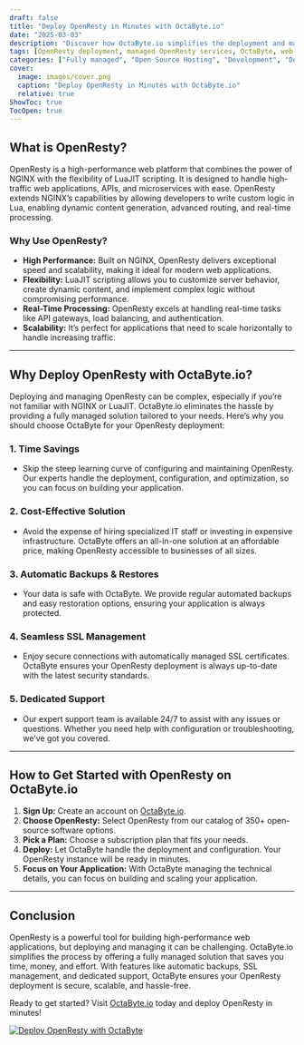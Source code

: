 ```yaml
---
draft: false
title: "Deploy OpenResty in Minutes with OctaByte.io"
date: "2025-03-03"
description: "Discover how OctaByte.io simplifies the deployment and management of OpenResty, a powerful web platform built on NGINX and LuaJIT. Learn why OpenResty is a game-changer for web applications and how OctaByte’s fully managed services save you time, money, and effort."
tags: [OpenResty deployment, managed OpenResty services, OctaByte, web application performance, NGINX with LuaJIT, managed hosting for OpenResty, cost-effective OpenResty solutions, secure OpenResty hosting, automatic SSL for OpenResty, OpenResty support]
categories: ["Fully managed", "Open Source Hosting", "Development", "Dev Ops", "OpenResty"]
cover:
  image: images/cover.png
  caption: "Deploy OpenResty in Minutes with OctaByte.io"
  relative: true
ShowToc: true
TocOpen: true
---
```



## What is OpenResty?

OpenResty is a high-performance web platform that combines the power of NGINX with the flexibility of LuaJIT scripting. It is designed to handle high-traffic web applications, APIs, and microservices with ease. OpenResty extends NGINX’s capabilities by allowing developers to write custom logic in Lua, enabling dynamic content generation, advanced routing, and real-time processing.

### Why Use OpenResty?

- **High Performance:** Built on NGINX, OpenResty delivers exceptional speed and scalability, making it ideal for modern web applications.
- **Flexibility:** LuaJIT scripting allows you to customize server behavior, create dynamic content, and implement complex logic without compromising performance.
- **Real-Time Processing:** OpenResty excels at handling real-time tasks like API gateways, load balancing, and authentication.
- **Scalability:** It’s perfect for applications that need to scale horizontally to handle increasing traffic.

---

## Why Deploy OpenResty with OctaByte.io?

Deploying and managing OpenResty can be complex, especially if you’re not familiar with NGINX or LuaJIT. OctaByte.io eliminates the hassle by providing a fully managed solution tailored to your needs. Here’s why you should choose OctaByte for your OpenResty deployment:

### 1. **Time Savings**
   - Skip the steep learning curve of configuring and maintaining OpenResty. Our experts handle the deployment, configuration, and optimization, so you can focus on building your application.

### 2. **Cost-Effective Solution**
   - Avoid the expense of hiring specialized IT staff or investing in expensive infrastructure. OctaByte offers an all-in-one solution at an affordable price, making OpenResty accessible to businesses of all sizes.

### 3. **Automatic Backups & Restores**
   - Your data is safe with OctaByte. We provide regular automated backups and easy restoration options, ensuring your application is always protected.

### 4. **Seamless SSL Management**
   - Enjoy secure connections with automatically managed SSL certificates. OctaByte ensures your OpenResty deployment is always up-to-date with the latest security standards.

### 5. **Dedicated Support**
   - Our expert support team is available 24/7 to assist with any issues or questions. Whether you need help with configuration or troubleshooting, we’ve got you covered.

---

## How to Get Started with OpenResty on OctaByte.io

1. **Sign Up:** Create an account on [OctaByte.io](https://octabyte.io).
2. **Choose OpenResty:** Select OpenResty from our catalog of 350+ open-source software options.
3. **Pick a Plan:** Choose a subscription plan that fits your needs.
4. **Deploy:** Let OctaByte handle the deployment and configuration. Your OpenResty instance will be ready in minutes.
5. **Focus on Your Application:** With OctaByte managing the technical details, you can focus on building and scaling your application.

---

## Conclusion

OpenResty is a powerful tool for building high-performance web applications, but deploying and managing it can be challenging. OctaByte.io simplifies the process by offering a fully managed solution that saves you time, money, and effort. With features like automatic backups, SSL management, and dedicated support, OctaByte ensures your OpenResty deployment is secure, scalable, and hassle-free.

Ready to get started? Visit [OctaByte.io](https://octabyte.io) today and deploy OpenResty in minutes!

[![Deploy OpenResty with OctaByte](/images/deploy-on-octabyte.png)](https://octabyte.io/fully-managed-open-source-services/development/dev-ops/openresty)